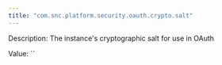```yaml
---
title: "com.snc.platform.security.oauth.crypto.salt"
---
```


Description: The instance's cryptographic salt for use in OAuth

Value: ``